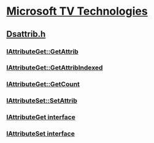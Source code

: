 # [Microsoft TV Technologies](../_mstv/index.md)
## [Dsattrib.h](index.md)
### [IAttributeGet::GetAttrib](../dsattrib/nf-dsattrib-iattributeget-getattrib.md)
### [IAttributeGet::GetAttribIndexed](../dsattrib/nf-dsattrib-iattributeget-getattribindexed.md)
### [IAttributeGet::GetCount](../dsattrib/nf-dsattrib-iattributeget-getcount.md)
### [IAttributeSet::SetAttrib](../dsattrib/nf-dsattrib-iattributeset-setattrib.md)
### [IAttributeGet interface](../dsattrib/nn-dsattrib-iattributeget.md)
### [IAttributeSet interface](../dsattrib/nn-dsattrib-iattributeset.md)
